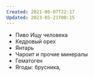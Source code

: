 ```yaml
---
Created: 2021-06-07T22:17
Updated: 2023-05-21T00:15
---
```

- Пиво Ищу человека
- Кедровый орех
- Янтарь
- Чароит и прочие минералы
- Гематоген
- Ягоды: брусника,